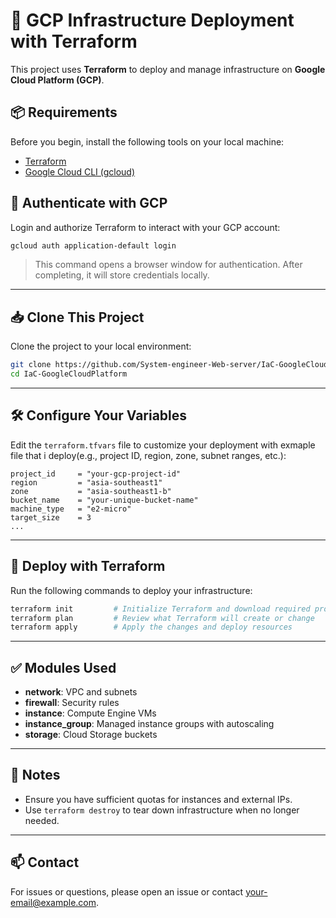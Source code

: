 # 🚀 GCP Infrastructure Deployment with Terraform

This project uses **Terraform** to deploy and manage infrastructure on **Google Cloud Platform (GCP)**.

## 📦 Requirements

Before you begin, install the following tools on your local machine:

- [Terraform](https://developer.hashicorp.com/terraform/downloads)
- [Google Cloud CLI (gcloud)](https://cloud.google.com/sdk/docs/install)

## 🔐 Authenticate with GCP

Login and authorize Terraform to interact with your GCP account:

```bash
gcloud auth application-default login
```

> This command opens a browser window for authentication. After completing, it will store credentials locally.

---

## 📥 Clone This Project

Clone the project to your local environment:

```bash
git clone https://github.com/System-engineer-Web-server/IaC-GoogleCloudPlatform.git
cd IaC-GoogleCloudPlatform
```

---

## 🛠️ Configure Your Variables

Edit the `terraform.tfvars` file to customize your deployment with exmaple file that i deploy(e.g., project ID, region, zone, subnet ranges, etc.):

```hcl
project_id     = "your-gcp-project-id"
region         = "asia-southeast1"
zone           = "asia-southeast1-b"
bucket_name    = "your-unique-bucket-name"
machine_type   = "e2-micro"
target_size    = 3
...
```

---

## 🚀 Deploy with Terraform

Run the following commands to deploy your infrastructure:

```bash
terraform init         # Initialize Terraform and download required providers
terraform plan         # Review what Terraform will create or change
terraform apply        # Apply the changes and deploy resources
```

---

## ✅ Modules Used

- **network**: VPC and subnets
- **firewall**: Security rules
- **instance**: Compute Engine VMs
- **instance_group**: Managed instance groups with autoscaling
- **storage**: Cloud Storage buckets
<!-- - **iam**: Service Accounts and IAM bindings -->

---

## 📌 Notes

- Ensure you have sufficient quotas for instances and external IPs.
- Use `terraform destroy` to tear down infrastructure when no longer needed.

---

## 📫 Contact

For issues or questions, please open an issue or contact [your-email@example.com](mailto:thiennguyen01052004@gmail.com).

